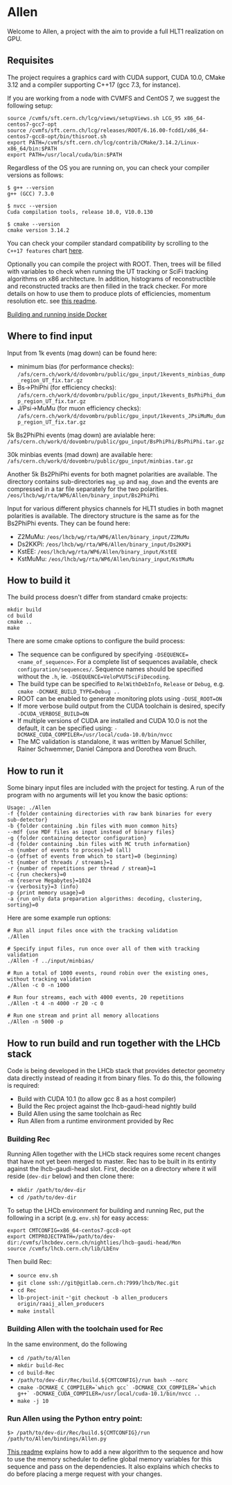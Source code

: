 Allen
=====

Welcome to Allen, a project with the aim to provide a full HLT1 realization on GPU.

Requisites
----------
The project requires a graphics card with CUDA support, CUDA 10.0, CMake 3.12 and a compiler supporting C++17 (gcc 7.3, for instance).

If you are working from a node with CVMFS and CentOS 7, we suggest the following setup:

```shell
source /cvmfs/sft.cern.ch/lcg/views/setupViews.sh LCG_95 x86_64-centos7-gcc7-opt
source /cvmfs/sft.cern.ch/lcg/releases/ROOT/6.16.00-fcdd1/x86_64-centos7-gcc8-opt/bin/thisroot.sh
export PATH=/cvmfs/sft.cern.ch/lcg/contrib/CMake/3.14.2/Linux-x86_64/bin:$PATH
export PATH=/usr/local/cuda/bin:$PATH
```
Regardless of the OS you are running on, you can check your compiler versions as follows:

```shell
$ g++ --version
g++ (GCC) 7.3.0

$ nvcc --version
Cuda compilation tools, release 10.0, V10.0.130

$ cmake --version
cmake version 3.14.2
```

You can check your compiler standard compatibility by scrolling to the `C++17 features` chart [here](https://en.cppreference.com/w/cpp/compiler_support).

Optionally you can compile the project with ROOT. Then, trees will be filled with variables to check when running the UT tracking or SciFi tracking algorithms on x86 architecture.
In addition, histograms of reconstructible and reconstructed tracks are then filled in the track checker. For more details on how to use them to produce plots of efficiencies, momentum resolution etc. see [this readme](checker/tracking/readme.md).

[Building and running inside Docker](readme_docker.md)

Where to find input
-------------
Input from 1k events (mag down) can be found here:

* minimum bias (for performance checks): `/afs/cern.ch/work/d/dovombru/public/gpu_input/1kevents_minbias_dump_region_UT_fix.tar.gz`
* Bs->PhiPhi (for efficiency checks): `/afs/cern.ch/work/d/dovombru/public/gpu_input/1kevents_BsPhiPhi_dump_region_UT_fix.tar.gz`
* J/Psi->MuMu (for muon efficiency checks): `/afs/cern.ch/work/d/dovombru/public/gpu_input/1kevents_JPsiMuMu_dump_region_UT_fix.tar.gz`

5k Bs2PhiPhi events (mag down) are avialable here: `/afs/cern.ch/work/d/dovombru/public/gpu_input/BsPhiPhi/BsPhiPhi.tar.gz`

30k minbias events (mad down) are available here: `/afs/cern.ch/work/d/dovombru/public/gpu_input/minbias.tar.gz`

Another 5k Bs2PhiPhi events for both magnet polarities are available. The directory contains sub-directories `mag_up` and `mag_down` and the events are compressed in a tar file separately for the two polarities.
 `/eos/lhcb/wg/rta/WP6/Allen/binary_input/Bs2PhiPhi`

Input for various different physics channels for HLT1 studies in both magnet polarities is available. The directory structure is the same as for the Bs2PhiPhi events. 
They can be found here:
* Z2MuMu: `/eos/lhcb/wg/rta/WP6/Allen/binary_input/Z2MuMu`
* Ds2KKPi: `/eos/lhcb/wg/rta/WP6/Allen/binary_input/Ds2KKPi`
* KstEE: `/eos/lhcb/wg/rta/WP6/Allen/binary_input/KstEE`
* KstMuMu: `/eos/lhcb/wg/rta/WP6/Allen/binary_input/KstMuMu`

How to build it
---------------

The build process doesn't differ from standard cmake projects:

    mkdir build
    cd build
    cmake ..
    make

There are some cmake options to configure the build process:

* The sequence can be configured by specifying `-DSEQUENCE=<name_of_sequence>`. For a complete list of sequences available, check `configuration/sequences/`. Sequence names should be specified without the `.h`, ie. `-DSEQUENCE=VeloPVUTSciFiDecoding`.
* The build type can be specified to `RelWithDebInfo`, `Release` or `Debug`, e.g. `cmake -DCMAKE_BUILD_TYPE=Debug ..`
* ROOT can be enabled to generate monitoring plots using `-DUSE_ROOT=ON`
* If more verbose build output from the CUDA toolchain is desired, specify `-DCUDA_VERBOSE_BUILD=ON`
* If multiple versions of CUDA are installed and CUDA 10.0 is not the default, it can be specified using: `-DCMAKE_CUDA_COMPILER=/usr/local/cuda-10.0/bin/nvcc`
* The MC validation is standalone, it was written by Manuel Schiller, Rainer Schwemmer, Daniel Cámpora and Dorothea vom Bruch.

How to run it
-------------

Some binary input files are included with the project for testing.
A run of the program with no arguments will let you know the basic options:

    Usage: ./Allen
    -f {folder containing directories with raw bank binaries for every sub-detector}
    -b {folder containing .bin files with muon common hits}
    --mdf {use MDF files as input instead of binary files}
    -g {folder containing detector configuration}
    -d {folder containing .bin files with MC truth information}
    -n {number of events to process}=0 (all)
    -o {offset of events from which to start}=0 (beginning)
    -t {number of threads / streams}=1
    -r {number of repetitions per thread / stream}=1
    -c {run checkers}=0
    -m {reserve Megabytes}=1024
    -v {verbosity}=3 (info)
    -p {print memory usage}=0
    -a {run only data preparation algorithms: decoding, clustering, sorting}=0

Here are some example run options:

    # Run all input files once with the tracking validation
    ./Allen

    # Specify input files, run once over all of them with tracking validation
    ./Allen -f ../input/minbias/

    # Run a total of 1000 events, round robin over the existing ones, without tracking validation
    ./Allen -c 0 -n 1000

    # Run four streams, each with 4000 events, 20 repetitions
    ./Allen -t 4 -n 4000 -r 20 -c 0

    # Run one stream and print all memory allocations
    ./Allen -n 5000 -p

How to run build and run together with the LHCb stack
-----------------------------------------------------

Code is being developed in the LHCb stack that provides detector
geometry data directly instead of reading it from binary files. To do
this, the following is required:
 - Build with CUDA 10.1 (to allow gcc 8 as a host compiler)
 - Build the Rec project against the lhcb-gaudi-head nightly build
 - Build Allen using the same toolchain as Rec
 - Run Allen from a runtime environment provided by Rec

### Building Rec
Running Allen together with the LHCb stack requires some recent
changes that have not yet been merged to master. Rec has to be built
in its entirity against the lhcb-gaudi-head slot. First, decide on a
directory where it will reside (`dev-dir` below) and then clone there:
 - `mkdir /path/to/dev-dir`
 - `cd /path/to/dev-dir`

To setup the LHCb environment for building and running Rec, put the
following in a script (e.g. `env.sh`) for easy access:
```console
export CMTCONFIG=x86_64-centos7-gcc8-opt
export CMTPROJECTPATH=/path/to/dev-dir:/cvmfs/lhcbdev.cern.ch/nightlies/lhcb-gaudi-head/Mon
source /cvmfs/lhcb.cern.ch/lib/LbEnv
```

Then build Rec:
 - `source env.sh`
 - `git clone ssh://git@gitlab.cern.ch:7999/lhcb/Rec.git`
 - `cd Rec`
 - `lb-project-init`
 -`'git checkout -b allen_producers origin/raaij_allen_producers`
 - `make install`

### Building Allen with the toolchain used for Rec
In the same environment, do the following
 - `cd /path/to/Allen`
 - `mkdir build-Rec`
 - `cd build-Rec`
 - `/path/to/dev-dir/Rec/build.${CMTCONFIG}/run bash --norc`
 - ```cmake -DCMAKE_C_COMPILER=`which gcc` -DCMAKE_CXX_COMPILER=`which g++` -DCMAKE_CUDA_COMPILER=/usr/local/cuda-10.1/bin/nvcc ..```
 - `make -j 10`

### Run Allen using the Python entry point:
```console
$> /path/to/dev-dir/Rec/build.${CMTCONFIG}/run /path/to/Allen/bindings/Allen.py
```


[This readme](contributing.md) explains how to add a new algorithm to the sequence and how to use the memory scheduler to define global memory variables for this sequence and pass on the dependencies. It also explains which checks to do before placing a merge request with your changes.

